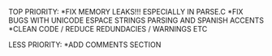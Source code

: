 TOP PRIORITY:
*FIX MEMORY LEAKS!!! ESPECIALLY IN PARSE.C
*FIX BUGS WITH UNICODE ESPACE STRINGS PARSING AND SPANISH ACCENTS
*CLEAN CODE / REDUCE REDUNDACIES / WARNINGS ETC

LESS PRIORITY:
*ADD COMMENTS SECTION
